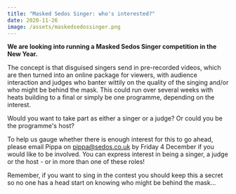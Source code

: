 ```yaml
---
title: "Masked Sedos Singer: who's interested?"
date: 2020-11-26
image: /assets/maskedsedossinger.png
---
```

**We are looking into running a Masked Sedos Singer competition in the New Year.**

The concept is that disguised singers send in pre-recorded videos, which are then turned into an online package for viewers, with audience interaction and judges who banter wittily on the quality of the singing and/or who might be behind the mask. This could run over several weeks with heats building to a final or simply be one programme, depending on the interest.

Would you want to take part as either a singer or a judge? Or could you be the programme's host?

To help us gauge whether there is enough interest for this to go ahead, please email Pippa on [pippa@sedos.co.uk](mailto:pippa@sedos.co.uk) by Friday 4 December if you would like to be involved. You can express interest in being a singer, a judge or the host - or in more than one of these roles! 

Remember, if you want to sing in the contest you should keep this a secret so no one has a head start on knowing who might be behind the mask…

<div class="video-responsive"><?# YouTube MJ48imZXyPM /?></div>